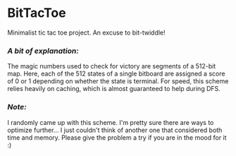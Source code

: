 # BitTacToe
 
Minimalist tic tac toe project. An excuse to bit-twiddle!  

### ***A bit of explanation:***
The magic numbers used to check for victory are segments of a 512-bit map. Here, each of the 512 states of a single bitboard are assigned a score of 0 or 1 depending on whether the state is terminal. For speed, this scheme relies heavily on caching, which is almost guaranteed to help during DFS.

### ***Note:***

I randomly came up with this scheme. I'm pretty sure there are ways to optimize further... I just couldn't think of another one that considered both time and memory. Please give the problem a try if you are in the mood for it :)
